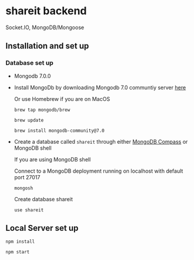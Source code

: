 # shareit backend

Socket.IO, MongoDB/Mongoose

## Installation and set up  
### Database set up
*  Mongodb 7.0.0

* Install MongoDb by downloading Mongodb 7.0 communtiy server [here](https://www.mongodb.com/try/download/community)

  Or use Homebrew if you are on MacOS
  ```
  brew tap mongodb/brew
  ```
  ```
  brew update
  ```
  ```
  brew install mongodb-community@7.0
  ```

* Create a database called `shareit` through either [MongoDB Compass](https://www.mongodb.com/products/compass) or MongoDB shell  

  If you are using MongoDB shell
  
  Connect to a MongoDB deployment running on localhost with default port 27017
  ```
  mongosh
  ```
  Create database shareit
  ```
  use shareit
  ```

## Local Server set up
```
npm install
```

```
npm start
```

